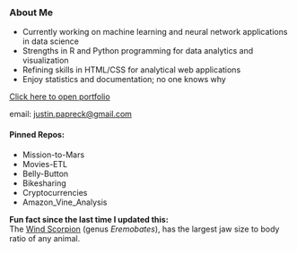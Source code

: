 ### About Me

- Currently working on machine learning and neural network applications in data science
- Strengths in R and Python programming for data analytics and visualization
- Refining skills in HTML/CSS for analytical web applications 
- Enjoy statistics and documentation; no one knows why

[Click here to open portfolio](https://htmlpreview.github.io/?https://github.com/FreshOats/Portfolio/blob/master/index.html)

email: justin.papreck@gmail.com


#### Pinned Repos:
- Mission-to-Mars
- Movies-ETL
- Belly-Button
- Bikesharing
- Cryptocurrencies
- Amazon_Vine_Analysis







**Fun fact since the last time I updated this:** <br>
The [Wind Scorpion](https://www.inaturalist.org/taxa/82055-Eremobates) (genus *Eremobates*), has the largest jaw size to body ratio of any animal.
